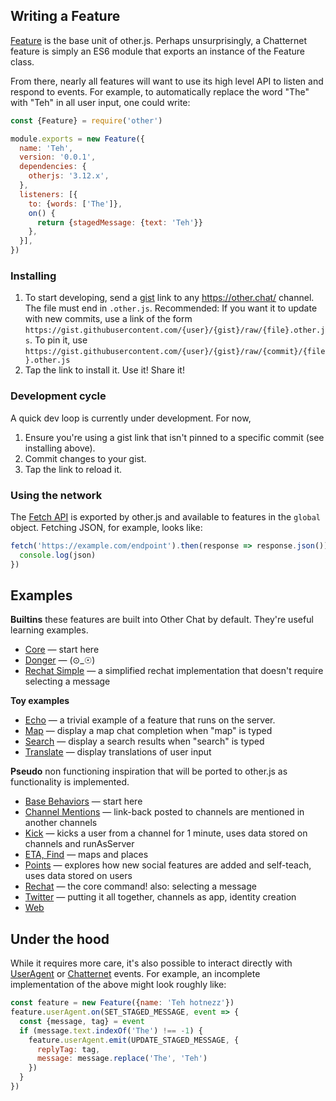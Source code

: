 ## Writing a Feature

[Feature](https://apps.other.chat/docs/Feature.html) is the base unit of other.js. Perhaps unsurprisingly, a Chatternet feature is simply an ES6 module that exports an instance of the Feature class.

From there, nearly all features will want to use its high level API to listen and respond to events. For example, to automatically replace the word "The" with "Teh" in all user input, one could write:
```js
const {Feature} = require('other')

module.exports = new Feature({
  name: 'Teh',
  version: '0.0.1',
  dependencies: {
    otherjs: '3.12.x',
  },
  listeners: [{
    to: {words: ['The']},
    on() {
      return {stagedMessage: {text: 'Teh'}}
    },
  }],
})
```

### Installing

1. To start developing, send a [gist](https://gist.github.com/) link to any https://other.chat/ channel. The file must end in `.other.js`. Recommended: If you want it to update with new commits, use a link of the form `https://gist.githubusercontent.com/{user}/{gist}/raw/{file}.other.js`. To pin it, use `https://gist.githubusercontent.com/{user}/{gist}/raw/{commit}/{file}.other.js`
1. Tap the link to install it. Use it! Share it!

### Development cycle

A quick dev loop is currently under development. For now,

1. Ensure you're using a gist link that isn't pinned to a specific commit (see installing above).
1. Commit changes to your gist.
1. Tap the link to reload it.

### Using the network

The [Fetch API](https://developer.mozilla.org/en-US/docs/Web/API/Fetch_API) is exported by other.js and available to features in the `global` object. Fetching JSON, for example, looks like:
```js
fetch('https://example.com/endpoint').then(response => response.json()).then(json => {
  console.log(json)
})
```

## Examples

**Builtins** these features are built into Other Chat by default. They're useful learning examples.

* [Core](https://github.com/other-xyz/other.js/blob/master/builtins/core.other.js) &mdash; start here
* [Donger](https://github.com/other-xyz/other.js/blob/master/builtins/donger.other.js) &mdash; (⊙_☉)
* [Rechat Simple](https://github.com/other-xyz/other.js/blob/master/builtins/rechat.other.js) &mdash; a simplified rechat implementation that doesn't require selecting a message

**Toy examples**

* [Echo](https://github.com/other-xyz/other.js/blob/master/examples/echo.other.js) &mdash; a trivial example of a feature that runs on the server.
* [Map](https://github.com/other-xyz/other.js/blob/master/examples/map.other.js) &mdash; display a map chat completion when "map" is typed
* [Search](https://github.com/other-xyz/other.js/blob/master/examples/search.other.js) &mdash; display a search results when "search" is typed
* [Translate](https://github.com/other-xyz/other.js/blob/master/examples/translate.other.js) &mdash; display translations of user input

**Pseudo** non functioning inspiration that will be ported to other.js as functionality is implemented.

* [Base Behaviors](https://github.com/other-xyz/other.js/blob/master/pseudo/core/base.pseudo.js) &mdash; start here
* [Channel Mentions](https://github.com/other-xyz/other.js/blob/master/pseudo/core/channel-mentions.pseudo.js) &mdash; link-back posted to channels are mentioned in another channels
* [Kick](https://github.com/other-xyz/other.js/blob/master/pseudo/core/kick.pseudo.js) &mdash; kicks a user from a channel for 1 minute, uses data stored on channels and runAsServer
* [ETA, Find](https://github.com/other-xyz/other.js/blob/master/pseudo/core/map.pseudo.js) &mdash; maps and places
* [Points](https://github.com/other-xyz/other.js/blob/master/pseudo/extras/points.pseudo.js) &mdash; explores how new social features are added and self-teach, uses data stored on users
* [Rechat](https://github.com/other-xyz/other.js/blob/master/pseudo/core/rechat.pseudo.js) &mdash; the core command! also: selecting a message
* [Twitter](https://github.com/other-xyz/other.js/blob/master/pseudo/apps/twitter.pseudo.js) &mdash; putting it all together, channels as app, identity creation
* [Web](https://github.com/other-xyz/other.js/blob/master/pseudo/core/web.pseudo.js)

## Under the hood

While it requires more care, it's also possible to interact directly with
[UserAgent](https://apps.other.chat/docs/UserAgent.html) or [Chatternet](https://apps.other.chat/docs/Chatternet.html) events. For example, an incomplete implementation of the above might look roughly like:
```js
const feature = new Feature({name: 'Teh hotnezz'})
feature.userAgent.on(SET_STAGED_MESSAGE, event => {
  const {message, tag} = event
  if (message.text.indexOf('The') !== -1) {
    feature.userAgent.emit(UPDATE_STAGED_MESSAGE, {
      replyTag: tag,
      message: message.replace('The', 'Teh')
    })
  }
})
```
